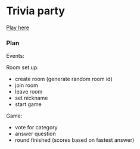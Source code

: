 # Trivia party

[Play here](https://tismas.github.io/trivia-party)

### Plan

Events:

Room set up:

- create room (generate random room id)
- join room
- leave room
- set nickname
- start game

Game:

- vote for category
- answer question
- round finished (scores based on fastest answer)
